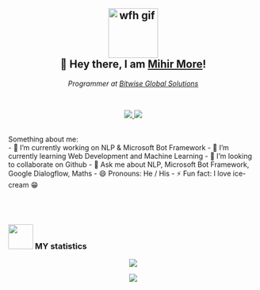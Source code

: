 <h2 align="center"> <img src="https://media4.giphy.com/media/jkZkPuDFxoBudUXQEN/giphy.gif?cid=ecf05e472lcqhfvu3jw724q9bfy6vczw50pm2ncww0edw0j0&rid=giphy.gif" width="100" alt="wfh  gif"> <br> 👋 Hey there, I am <a href="https://github.com/MihirMore">Mihir More</a>! </h2>

<p align="center">
  <em>Programmer at <a href="https://www.bitwiseglobal.com/in/">Bitwise Global Solutions</a></em>
</p>
<br>
<p align="center">
  <a href="https://github.com/MihirMore">
    <img src="https://img.shields.io/github/followers/MihirMore?color=000000&label=GitHub&logo=github&logoColor=ffffff&style=for-the-badge">
  </a>
  <a href="https://www.linkedin.com/in/mihir-more-68856b15b/">
    <img src="https://img.shields.io/badge/Linkedin-268-blue?style=for-the-badge&logo=Linkedin">
  </a>
 <a></a>
  </p>
  <br>
Something about me:
<br>
- 🔭 I’m currently working on NLP & Microsoft Bot Framework
- 🌱 I’m currently learning Web Development and Machine Learning 
- 👯 I’m looking to collaborate on Github
- 💬 Ask me about NLP, Microsoft Bot Framework, Google Dialogflow, Maths
- 😄 Pronouns: He / His
- ⚡ Fun fact: I love ice-cream 😁

<br><br>
### <img src="https://media.giphy.com/media/W5eoZHPpUx9sapR0eu/giphy.gif" width="50"> MY statistics  
<p align="center">
<a href="https://github.com/GurvirSingh/github-readme-stats">
  <img src="https://github-readme-stats.vercel.app/api?username=MihirMore&show_icons=true&theme=tokyonight" />
</a>
</p>

<p align="center">
<a href="https://github.com/MihirMore/convoychat">
  <img align="center" src="https://github-readme-stats.vercel.app/api/top-langs/?username=MihirMore&theme=onedark&hide=blade&card_width=445&layout=compact" />
</a>
  </p>
